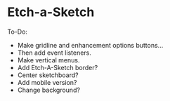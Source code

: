 # Etch-a-Sketch

To-Do:  
- Make gridline and enhancement options buttons...
- Then add event listeners.
- Make vertical menus.  
- Add Etch-A-Sketch border?  
- Center sketchboard?  
- Add mobile version?
- Change background?